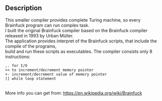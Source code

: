 ## Description
This smaller compiler provides complete Turing machine, so every Brainfuck program can run complex task. <br>
I built the original Brainfuck compiler based on the Brainfuck compiler  released in 1993 by Urban Müller. <br>
The application provides interpret of the Brainfuck scripts, that include the compile of the programs, <br> build and run these scripts as executables. The compiler consists  only 8 instructions: <br>

```
,. for I/O
>< to increment/decrement memory pointer 
+- increment/decrement value of memory pointer
[] while loop statement 
```

<br> More info you can get from: https://en.wikipedia.org/wiki/Brainfuck
